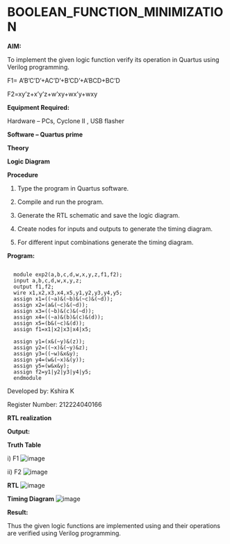 # BOOLEAN_FUNCTION_MINIMIZATION

**AIM:**

To implement the given logic function verify its operation in Quartus using Verilog programming.

F1= A’B’C’D’+AC’D’+B’CD’+A’BCD+BC’D 

F2=xy’z+x’y’z+w’xy+wx’y+wxy

**Equipment Required:**

Hardware – PCs, Cyclone II , USB flasher

**Software – Quartus prime**

**Theory**

**Logic Diagram**

**Procedure**

1.	Type the program in Quartus software.

2.	Compile and run the program.

3.	Generate the RTL schematic and save the logic diagram.

4.	Create nodes for inputs and outputs to generate the timing diagram.

5.	For different input combinations generate the timing diagram.


**Program:**

```

  module exp2(a,b,c,d,w,x,y,z,f1,f2);
  input a,b,c,d,w,x,y,z;
  output f1,f2;
  wire x1,x2,x3,x4,x5,y1,y2,y3,y4,y5;
  assign x1=((~a)&(~b)&(~c)&(~d));
  assign x2=(a&(~c)&(~d));
  assign x3=((~b)&(c)&(~d));
  assign x4=((~a)&(b)&(c)&(d));
  assign x5=(b&(~c)&(d));
  assign f1=x1|x2|x3|x4|x5;
  
  assign y1=(x&(~y)&(z));
  assign y2=((~x)&(~y)&z);
  assign y3=((~w)&x&y);
  assign y4=(w&(~x)&(y));
  assign y5=(w&x&y);
  assign f2=y1|y2|y3|y4|y5;
  endmodule
```
Developed by: Kshira K

Register Number: 212224040166


**RTL realization**

**Output:**

**Truth Table**

i) F1
![image](https://github.com/user-attachments/assets/e7db0fba-d7d8-4425-a6da-fac3a5d34233)

ii) F2
![image](https://github.com/user-attachments/assets/19f5c359-1631-4dd3-843f-880e4e2da32f)

**RTL**
![image](https://github.com/user-attachments/assets/e6992d5f-a547-4543-8d73-3d0f0ba8a1e8)

**Timing Diagram**
![image](https://github.com/user-attachments/assets/45f44c64-90dd-4db9-ad43-0d76e17acc5f)

**Result:**

Thus the given logic functions are implemented using and their operations are verified using Verilog programming.

